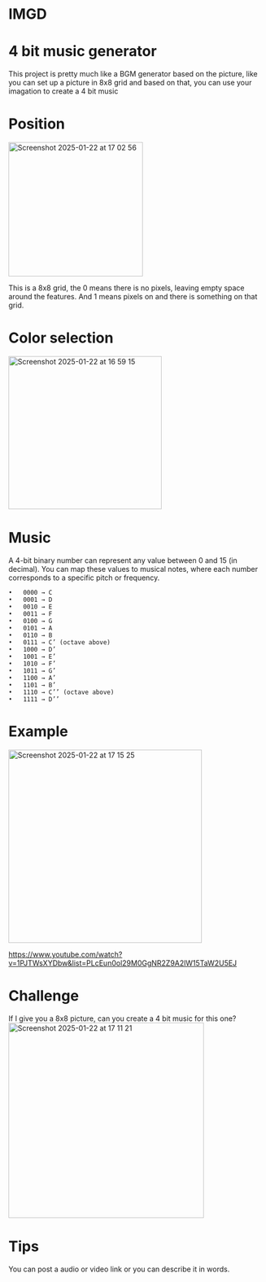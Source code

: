 # IMGD

# 4 bit music generator 
This project is pretty much like a BGM generator based on the picture, like you can set up a picture in 8x8 grid and based on that, you can use your imagation to create a 4 bit music


# Position
<img width="264" alt="Screenshot 2025-01-22 at 17 02 56" src="https://github.com/user-attachments/assets/bef473af-d364-442e-b5d1-c664178ca606" />


This is a 8x8 grid, the 0 means there is no pixels, leaving empty space around the features. And 1 means pixels on and there is something on that grid.

# Color selection
<img width="301" alt="Screenshot 2025-01-22 at 16 59 15" src="https://github.com/user-attachments/assets/159f0052-da55-403d-b179-b7bbd43790b6" />


# Music 
A 4-bit binary number can represent any value between 0 and 15 (in decimal). You can map these values to musical notes, where each number corresponds to a specific pitch or frequency.

	•	0000 → C
	•	0001 → D
	•	0010 → E
	•	0011 → F
	•	0100 → G
	•	0101 → A
	•	0110 → B
	•	0111 → C’ (octave above)
	•	1000 → D’
	•	1001 → E’
	•	1010 → F’
	•	1011 → G’
	•	1100 → A’
	•	1101 → B’
	•	1110 → C’’ (octave above)
	•	1111 → D’’

 # Example
 <img width="380" alt="Screenshot 2025-01-22 at 17 15 25" src="https://github.com/user-attachments/assets/3d1ad0f7-1371-44b0-b3e0-3ec113ba587a" />

 https://www.youtube.com/watch?v=1PJTWsXYDbw&list=PLcEun0ol29M0GgNR2Z9A2lW15TaW2U5EJ

 # Challenge
 If I give you a 8x8 picture, can you create a 4 bit music for this one?
 <img width="384" alt="Screenshot 2025-01-22 at 17 11 21" src="https://github.com/user-attachments/assets/d211f0c6-ad2d-4882-8a21-15e71915f237" />

# Tips
You can post a audio or video link or you can describe it in words. 
